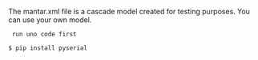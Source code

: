  The mantar.xml file is a cascade model created for testing purposes. You can use your own model.

     run uno code first
     
    $ pip install pyserial

